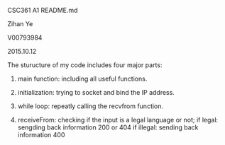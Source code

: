CSC361 A1 README.md

Zihan Ye

V00793984

2015.10.12

The sturucture of my code includes four major parts:


1. main function: including all useful functions.

2. initialization: trying to socket and bind the IP address.

3. while loop: repeatly calling the recvfrom function.

4. receiveFrom: checking if the input is a legal language or not;
			if legal: sengding back information 200 or 404
			if illegal: sending back information 400 

